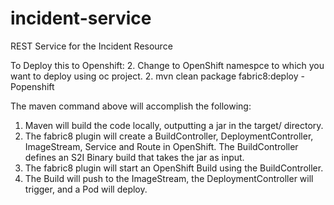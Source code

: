 # incident-service
REST Service for the Incident Resource

To Deploy this to Openshift:
2. Change to OpenShift namespce to which you want to deploy using oc project.
2. mvn clean package fabric8:deploy -Popenshift

The maven command above will accomplish the following:
1. Maven will build the code locally, outputting a jar in the target/ directory.
2. The fabric8 plugin will create a BuildController, DeploymentController, ImageStream, Service and Route in OpenShift. The BuildController defines an S2I Binary build that takes the jar as input.
3. The fabric8 plugin will start an OpenShift Build using the BuildController. 
4. The Build will push to the ImageStream, the DeploymentController will trigger, and a Pod will deploy.
